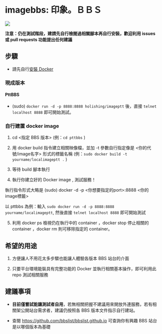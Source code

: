 # imagebbs: 印象。ＢＢＳ

![](https://i.imgur.com/IGpjoDE.png)

**注意：仍在測試階段，建請先自行檢閱過相關腳本再自行安裝，歡迎利用 issues 或 pull requests 功能提出任何建議**

## 步驟

* 請先自行[安裝 Docker](https://docs.docker.com)

### 現成版本

#### PttBBS

* (sudo) `docker run -d -p 8888:8888 holishing/imageptt` 後，直接 `telnet localhost 8888` 即可開始測試。

### 自行建置 docker image

1. cd <指定 BBS 版本> (例：`cd pttbbs` )

2. 用 docker build 指令建立相關映像檔，並加 -t 參數自行指定像是 <你的代號/image名字> 形式的標籤名稱 (例：`sudo docker build -t yourname/localimageptt .` )

3. 等待 build 腳本執行

4. 執行你建立好的 Docker image , 測試服務！ 

執行指令形式大略是 (sudo) docker -d -p <你想要指定的port>:8888 <你的image標籤>

以 pttbbs 為例：輸入 `sudo docker run -d -p 8888:8888 yourname/localimageptt`, 然後直接 `telnet localhost 8888` 即可開始測試

5. 利用 docker ps 檢視仍在執行中的 container ，docker stop <container id> 停止相關的 container ，docker rm <container id> 則可移除指定的 container。

## 希望的用途

1. 方便讓人不用花太多步驟也能讓人體驗各版本 BBS 站台的介面

2. 只要平台環境能裝具有完整功能的 Docker 並執行相關基本操作，即可利用此 repo 測試相關服務

## 建議事項

* **目前僅嘗試能讓測試者自用**，若無相關把握不建議用來開放外連服務，若有相關架公開站台需求者，建議仍按照各 BBS 版本文件指示自行建站。

* 查閱 https://github.com/bbslist/bbslist.github.io 可查詢你有興趣 BBS 站台是以哪個版本為基礎
